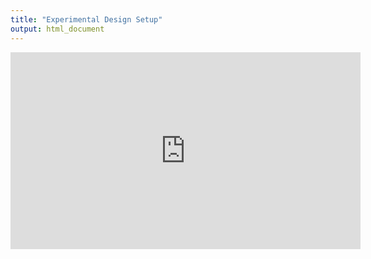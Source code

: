 ```yaml
---
title: "Experimental Design Setup"
output: html_document
---
```


<iframe width="560" height="315" src="https://www.youtube.com/embed/NpEaa2P7qZI" frameborder="0" allowfullscreen></iframe>
